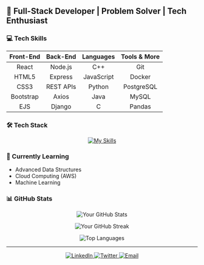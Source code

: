 ## 🚀 Full-Stack Developer | Problem Solver | Tech Enthusiast

### 💻 Tech Skills

| Front-End | Back-End | Languages | Tools & More |
|:---------:|:--------:|:---------:|:------------:|
| React     | Node.js  | C++       | Git          |
| HTML5     | Express  | JavaScript| Docker       |
| CSS3      | REST APIs| Python    | PostgreSQL   |
| Bootstrap | Axios    | Java      | MySQL        |
| EJS       | Django   | C         | Pandas       |

### 🛠️ Tech Stack

<div align="center">

  [![My Skills](https://skillicons.dev/icons?i=cpp,js,python,java,django,react,html,css,bootstrap,nodejs,express,postgres,mysql,git,docker,cloudflare,git,jquery,jest,linux,postman&theme=dark&perline=11)](https://skillicons.dev)

</div>

### 🧠 Currently Learning
- Advanced Data Structures
- Cloud Computing (AWS)
- Machine Learning

### 📊 GitHub Stats
<p align="center">
  <img src="https://github-readme-stats.vercel.app/api?username=ManishaBose&show_icons=true&theme=radical" alt="Your GitHub Stats" />
</p>

<p align="center">
  <img src="https://github-readme-streak-stats.herokuapp.com/?user=ManishaBose&theme=radical" alt="Your GitHub Streak" />
</p>

<p align="center">
  <img src="https://github-readme-stats.vercel.app/api/top-langs/?username=ManishaBose&layout=compact&theme=radical" alt="Top Languages" />
</p>

---

<p align="center">
  <a href="https://linkedin.com/in/ManishaBose">
    <img src="https://img.shields.io/badge/-LinkedIn-blue?style=flat-square&logo=Linkedin&logoColor=white" alt="LinkedIn">
  </a>
  <a href="https://x.com/manisha_bose_">
    <img src="https://img.shields.io/badge/-Twitter-1DA1F2?style=flat-square&logo=twitter&logoColor=white" alt="Twitter">
  </a>
  <a href="mailto:manishabose149@gmail.com">
    <img src="https://img.shields.io/badge/-Email-red?style=flat-square&logo=gmail&logoColor=white" alt="Email">
  </a>
</p>

